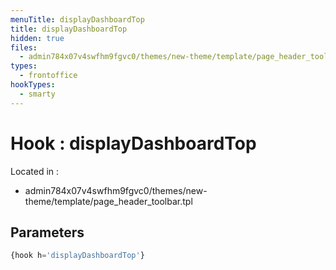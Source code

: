 ```yaml
---
menuTitle: displayDashboardTop
title: displayDashboardTop
hidden: true
files:
  - admin784x07v4swfhm9fgvc0/themes/new-theme/template/page_header_toolbar.tpl
types:
  - frontoffice
hookTypes:
  - smarty
---
```


# Hook : displayDashboardTop

Located in :

  - admin784x07v4swfhm9fgvc0/themes/new-theme/template/page_header_toolbar.tpl

## Parameters

```php
{hook h='displayDashboardTop'}
```
